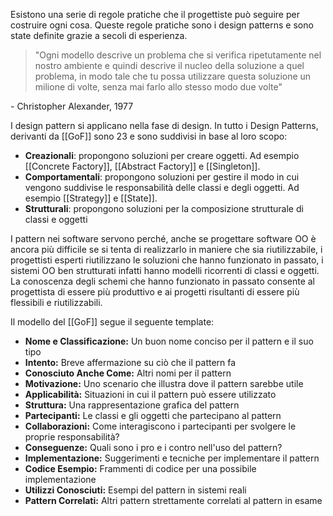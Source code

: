 Esistono una serie di regole pratiche che il progettiste può seguire per costruire ogni cosa. Queste regole pratiche sono i design patterns e sono state definite grazie a secoli di esperienza.

>"Ogni modello descrive un problema che si verifica ripetutamente nel nostro ambiente e quindi descrive il nucleo della soluzione a quel problema, in modo tale che tu possa utilizzare questa soluzione un milione di volte, senza mai farlo allo stesso modo due volte"

\- Christopher Alexander, 1977

I design pattern si applicano nella fase di design.
In tutto i Design Patterns, derivanti da [[GoF]] sono 23 e sono suddivisi in base al loro scopo:
- **Creazionali**: propongono soluzioni per creare oggetti. Ad esempio [[Concrete Factory]], [[Abstract Factory]] e [[Singleton]].
- **Comportamentali**: propongono soluzioni per gestire il modo in cui vengono suddivise le responsabilità delle classi e degli oggetti. Ad esempio [[Strategy]] e [[State]].
- **Strutturali**: propongono soluzioni per la composizione strutturale di classi e oggetti

I pattern nei software servono perché, anche se progettare software OO è ancora più difficile se si tenta di realizzarlo in maniere che sia riutilizzabile, i progettisti esperti riutilizzano le soluzioni che hanno funzionato in passato, i sistemi OO ben strutturati infatti hanno modelli ricorrenti di classi e oggetti.
La conoscenza degli schemi che hanno funzionato in passato consente al progettista di essere più produttivo e ai progetti risultanti di essere più flessibili e riutilizzabili.

Il modello del [[GoF]] segue il seguente template:
- **Nome e Classificazione:** Un buon nome conciso per il pattern e il suo tipo
- **Intento:** Breve affermazione su ciò che il pattern fa
- **Conosciuto Anche Come:** Altri nomi per il pattern
- **Motivazione:** Uno scenario che illustra dove il pattern sarebbe utile
- **Applicabilità:** Situazioni in cui il pattern può essere utilizzato
- **Struttura:** Una rappresentazione grafica del pattern
- **Partecipanti:** Le classi e gli oggetti che partecipano al pattern
- **Collaborazioni:** Come interagiscono i partecipanti per svolgere le proprie responsabilità?
- **Conseguenze:** Quali sono i pro e i contro nell'uso del pattern?
- **Implementazione:** Suggerimenti e tecniche per implementare il pattern
- **Codice Esempio:** Frammenti di codice per una possibile implementazione
- **Utilizzi Conosciuti:** Esempi del pattern in sistemi reali
- **Pattern Correlati:** Altri pattern strettamente correlati al pattern in esame